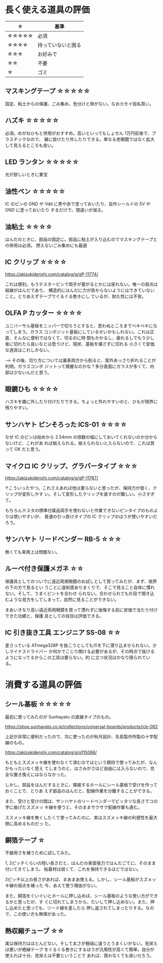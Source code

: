 # 長く使える道具の評価

| ☆       | 基準               |
| ---      | ---                |
|☆☆☆☆☆| 必須               |
|☆☆☆☆  | 持っていないと困る |
|☆☆☆    | お好みで           |
|☆☆      | 不要               |
|☆        | ゴミ               |

## マスキングテープ ☆☆☆☆☆

固定、粘土からの保護、ごみ集め、色分けと隙がない。なおカモイ指名買い。

## ハズキ ☆☆☆☆☆

必須。めがねひもと併用がおすすめ。高いといってもしょせん 1万円前後で、プラスチックなので、
雑に掛けたり外したりできる。単なる老眼鏡ではなく拡大して見えるところも良い。

## LED ランタン ☆☆☆☆☆

光が欲しいときに重宝

## 油性ペン ☆☆☆☆☆

IC のピンの GND や Vdd に黒や赤で塗っておいたり、自作シールドの 5V や GND に塗っておいたり
するだけで、間違いが減る。

## 油粘土 ☆☆☆☆

はんだのときに、部品の固定に。部品に粘土が入り込むのでマスキングテープとの併用は必須。
燃えないごみ集めにも最適

## IC クリップ ☆☆☆☆

https://akizukidenshi.com/catalog/g/gP-11774/

これは便利。もうテスターピンで両手が塞がるとかには戻れない。唯一の弱点は結線がはんだであり、
構造的にはんだに力が掛からないようにはできていないこと。とりあえずテープでぐるぐる巻きにし
ているが、耐久性には不安。

## OLFA P カッター ☆☆☆☆

ユニバーサル基板をニッパーで切ろうとすると、思わぬところまでベキベキになってしまう。ガラス
コンポジット基板にしているせいかもしれない。これは正直、そんなに便利ではなくて、切るのに時
間もかかるし、疲れるしでもう少し楽に切れたら良いなとは思うけど、現状、基板を壊さずに切れる
小さくて安価な道具はこれしかない。

--> その後、切り方については裏表両方から削ると、案外あっさり折れることが判明。ガラスコンポ
ジットって積層なのかな？多分表面にガラスが多くて、内部は少ないんだと思う。

## 眼鏡ひも ☆☆☆☆

ハズキを雑に外したり付けたりできる。ちょっと外れやすいのと、ひもが視界に残りやすい。

## サンハヤト ピンそろった ICS-01 ☆☆☆☆

なぜ IC のピンは始めから 2.54mm の倍数の幅にしておいてくれないのか分からないけど、これがあ
れば揃えられる。揃えられないと入らないので、これは買って OK だと思う。

## マイクロ IC クリップ、グラバータイプ ☆☆☆

https://akizukidenshi.com/catalog/g/gP-11767/

↑こういったやつ。これさえあれば他は要らないと思ったが、保持力が弱く、クリップが変形しやす
い。そして変形したクリップを直すのが難しい。小さすぎて。

もちろんテスタの標準付属品両手を使わないと作業できないピンタイプのものよりは使いやすいが、
普通の引っ掛けタイプの IC クリップのほうが使いやすいだろう。

## サンハヤト リードベンダー RB-5 ☆☆☆

無くても実用上は問題ない。

## ルーペ付き保護メガネ ☆☆

保護具としてのついでに遠近両用眼鏡のお試しとして買ってみたが、まず、視界の下の方で見るとい
うことに違和感ありまくりで、そこで見ること自体に慣れない。そして、うまくピントを合わせ
られない。合わせられても片目で覗き込むような見方をしてしまって、自然に見ることができない。

まあいきなり高い遠近両用眼鏡を買って慣れずに後悔する前に安価で当たり付けできた功績と、保護
具としての役目は評価できる。

## IC 引き抜き工具 エンジニア SS-08 ☆☆

差さっている ATmega328P を抜こうとしても爪を下に潜り込ませられない。少しマイナスドライバー
か何かでこじり開ける必要があるが、その時点で抜けるようになってるからこの工具は要らない。約
に立つ状況はかなり限られている。

# 消費する道具の評価

## シール基板 ☆☆☆☆☆

最初に使ってみたのが Sunhayato の直線タイプのもの。

https://shop.sunhayato.co.jp/collections/universal-boards/products/icb-062

上記が非常に便利だったので、次に使ったのが秋月設計、矢島製作所製の十字配線のもの。

https://akizukidenshi.com/catalog/g/g115066/

もともとスズメッキ線を使わなくて済むのではという期待で使ってみたが、なんかもったいなく思え
てしまうのと、はさみがさほど自由には入らないので、完全な置き換えにはならなかった。

しかし、部品をはんだするときに、隣接するホールにシール基板で受けを作っておくことで、とりあ
えず部品のはんだと、配線作業を分離することができる。

また、受けと受けの間は、サンハヤトのリードベンダーでピッタリな長さでコの字に曲げたスズメッ
キ線を使うと、そのままサクサク配線作業も進む。

ススメッキ線を無くしたくて使ってみたのに、実はスズメッキ線の利便性を最大限に高めるものだっ
た。

## 銅箔テープ ☆

不器用さを補うために試してみた。

1, 2ピッチくらいの短い長さだと、はんだの表面張力ではんだごてに、そのまま付いてきてしまう。
粘着材は弱くて、これを保持できるほどではない。

3ピッチ以上の長さがあれば、まあまあ使える。しかし、シール基板がスズメッキ線の弱点を補った
今、あえて使う理由がない。

また、銅箔をぐいぐいとホールに押し込めば、シール基板のような使い方ができるかと思ったが、す
ぐに切れてしまうから、たいして押し込めない。また、押し込めたと思っても、リード線を差したら
押し返されてしまったりする。なので、この使い方も無理があった。

## 熱収縮チューブ ☆☆

実は保持力はほとんどない。そして太さが極端に違うとうまくいかない。見栄えは悪いが絶縁テープ
をぐるぐる巻きにするほうが汎用性が高くて簡単。自分が使えれば十分、見栄えは不要ということで
あれば、買わなくても良いだろう。

